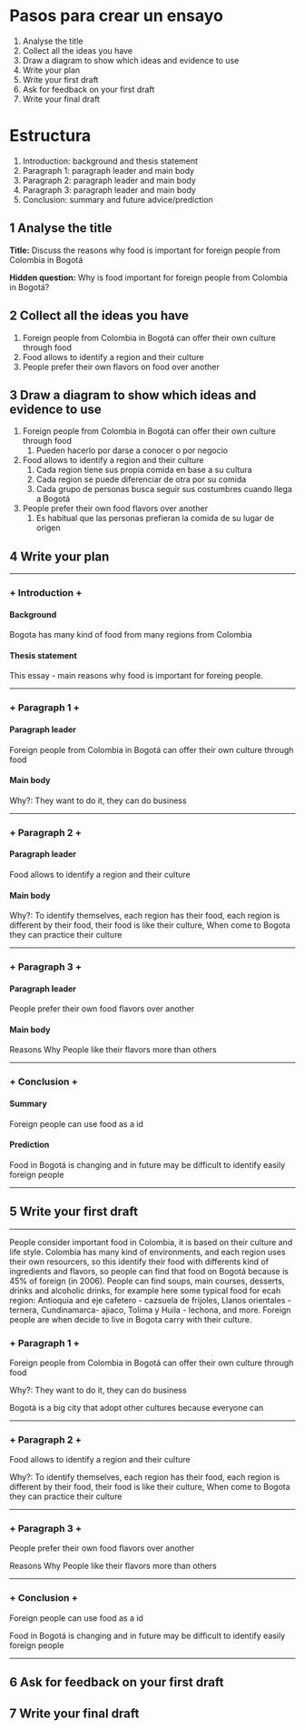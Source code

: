 # Pasos para crear un ensayo

1. Analyse the title
2. Collect all the ideas you have
3. Draw a diagram to show which ideas and evidence to use
4. Write your plan
5. Write your first draft
6. Ask for feedback on your first draft
7. Write your final draft

# Estructura

1. Introduction: background and thesis statement
2. Paragraph 1: paragraph leader and main body
3. Paragraph 2: paragraph leader and main body
4. Paragraph 3: paragraph leader and main body
5. Conclusion: summary and future advice/prediction

## 1 Analyse the title

**Title:** Discuss the reasons why food is important for foreign people from Colombia in Bogotá

**Hidden question:** Why is food important for foreign people from Colombia in Bogotá?

## 2 Collect all the ideas you have

1. Foreign people from Colombia in Bogotá can offer their own culture through food
2. Food allows to identify a region and their culture
3. People prefer their own flavors on food over another

## 3 Draw a diagram to show which ideas and evidence to use

1. Foreign people from Colombia in Bogotá can offer their own culture through food
   1. Pueden hacerlo por darse a conocer o por negocio
2. Food allows to identify a region and their culture
   1. Cada region tiene sus propia comida en base a su cultura
   2. Cada region se puede diferenciar de otra por su comida
   3. Cada grupo de personas busca seguir sus costumbres cuando llega a Bogotá
3. People prefer their own food flavors over another
   1. Es habitual que las personas prefieran la comida de su lugar de origen

## 4 Write your plan

***

### + Introduction +

#### Background

Bogota has many kind of food from many regions from Colombia

#### Thesis statement

This essay - main reasons why food is important for foreing people.

***

### + Paragraph 1 +

#### Paragraph leader

Foreign people from Colombia in Bogotá can offer their own culture through food

#### Main body

Why?: They want to do it, they can do business

***

### + Paragraph 2 +

#### Paragraph leader

Food allows to identify a region and their culture

#### Main body

Why?: To identify themselves, each region has their food, each region is different by their food, their food is like their culture, When come to Bogota they can practice their culture

***

### + Paragraph 3 +

#### Paragraph leader

People prefer their own food flavors over another

#### Main body

Reasons Why People like their flavors more than others

***

### + Conclusion +

#### Summary

Foreign people can use food as a id

#### Prediction

Food in Bogotá is changing and in future may be difficult to identify easily foreign people
***

## 5 Write your first draft

***

People consider important food in Colombia, it is based on their culture and life style. Colombia has many kind of environments, and each region uses their own resourcers, so this identify their food with differents kind of ingredients and flavors, so people can find that food on Bogotá because is 45% of foreign (in 2006). People can find soups, main courses, desserts, drinks and alcoholic drinks, for example here some typical food for ecah region: Antioquia  and eje cafetero - cazsuela de frijoles, Llanos orientales - ternera, Cundinamarca- ajiaco, Tolima y Huila - lechona, and more. Foreign people are when decide to live in Bogota carry with their culture.

### + Paragraph 1 +

Foreign people from Colombia in Bogotá can offer their own culture through food

Why?: They want to do it, they can do business

Bogotá is a big city that adopt other cultures because everyone can 

***

### + Paragraph 2 +

Food allows to identify a region and their culture

Why?: To identify themselves, each region has their food, each region is different by their food, their food is like their culture, When come to Bogota they can practice their culture

***

### + Paragraph 3 +

People prefer their own food flavors over another

Reasons Why People like their flavors more than others

***

### + Conclusion +

Foreign people can use food as a id

Food in Bogotá is changing and in future may be difficult to identify easily foreign people

***

## 6 Ask for feedback on your first draft

## 7 Write your final draft
